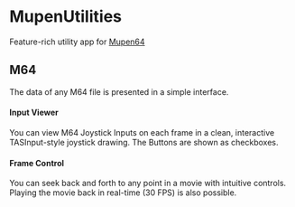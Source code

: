 # MupenUtilities
Feature-rich utility app for [Mupen64](https://github.com/mkdasher/mupen64-rr-lua-/)

## M64
The data of any M64 file is presented in a simple interface.

#### Input Viewer
You can view M64 Joystick Inputs on each frame in a clean, interactive TASInput-style joystick drawing.
The Buttons are shown as checkboxes.

#### Frame Control
You can seek back and forth to any point in a movie with intuitive controls.
Playing the movie back in real-time (30 FPS) is also possible.
